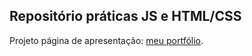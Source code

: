 ## Repositório práticas JS e HTML/CSS
Projeto página de apresentação: [meu portfólio](https://portfolio-five-neon-29.vercel.app/index.html).
